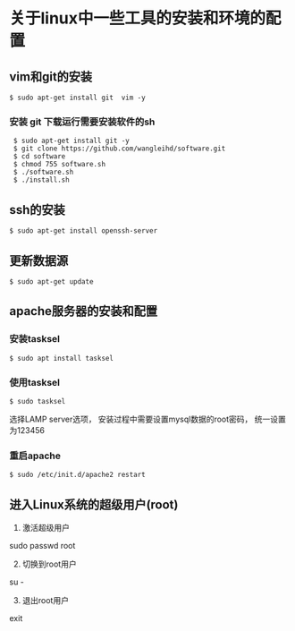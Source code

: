 # 关于linux中一些工具的安装和环境的配置

## vim和git的安装 

```
$ sudo apt-get install git  vim -y
```

### 安装 git 下载运行需要安装软件的sh
```
 $ sudo apt-get install git -y
 $ git clone https://github.com/wangleihd/software.git
 $ cd software
 $ chmod 755 software.sh
 $ ./software.sh
 $ ./install.sh
```

## ssh的安装

```
$ sudo apt-get install openssh-server
```

## 更新数据源

```
$ sudo apt-get update
```

## apache服务器的安装和配置

### 安装tasksel

```
$ sudo apt install tasksel
```
###  使用tasksel 

```
$ sudo tasksel
```
选择LAMP server选项， 安装过程中需要设置mysql数据的root密码， 统一设置为123456

### 重启apache 

```
$ sudo /etc/init.d/apache2 restart 
```

## 进入Linux系统的超级用户(root)

1. 激活超级用户

sudo passwd root

2. 切换到root用户

su -

3. 退出root用户

exit

